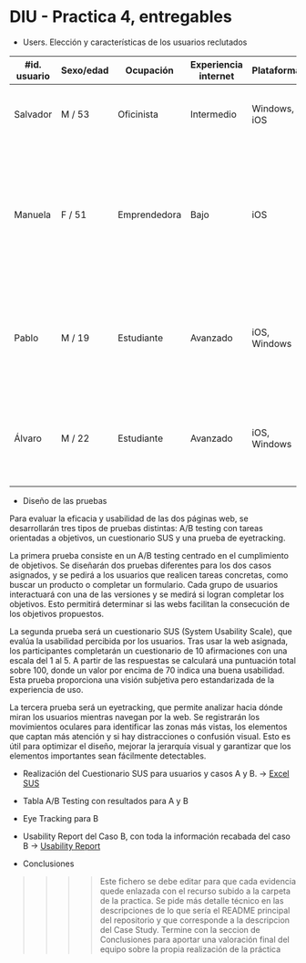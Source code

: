 # DIU - Practica 4, entregables

- Users. Elección y características de los usuarios reclutados

| #id. usuario | Sexo/edad | Ocupación   | Experiencia internet   | Plataforma     | Perfil cubierto                                                                  | TEST | SUS score |
|--------------|-----------|-------------|------------------------|----------------|----------------------------------------------------------------------------------|------|-----------|
| Salvador     | M / 53    | Oficinista  | Intermedio             | Windows, iOS   | Oficinista con cierta experiencia con la tecnología.                             | A    | 75.0        |
| Manuela      | F / 51    | Emprendedora| Bajo                   | iOS            | Emprendedora, dueña de una guardería desde hace más de 25 años. Es un poco negada con la tecnología, nunca le ha gustado mucho. | B    | 60.0      |
| Pablo        | M / 19    | Estudiante  | Avanzado               | iOS, Windows   | Estudiante de psicología al que le gusta mucho el uso de la tecnología para todas sus actividades diarias | B    | 75.0      |
| Álvaro       | M / 22    | Estudiante  | Avanzado               | iOS, Windows   | Estudiante de historia con poco intereses por la tecnología, más alla de un uso diario de su teléfono | A    |

- Diseño de las pruebas

Para evaluar la eficacia y usabilidad de las dos páginas web, se desarrollarán tres tipos de pruebas distintas: A/B testing con tareas orientadas a objetivos, un cuestionario SUS y una prueba de eyetracking.

La primera prueba consiste en un A/B testing centrado en el cumplimiento de objetivos. Se diseñarán dos pruebas diferentes para los dos casos asignados, y se pedirá a los usuarios que realicen tareas concretas, como buscar un producto o completar un formulario. Cada grupo de usuarios interactuará con una de las versiones y se medirá si logran completar los objetivos. Esto permitirá determinar si las webs facilitan la consecución de los objetivos propuestos.

La segunda prueba será un cuestionario SUS (System Usability Scale), que evalúa la usabilidad percibida por los usuarios. Tras usar la web asignada, los participantes completarán un cuestionario de 10 afirmaciones con una escala del 1 al 5. A partir de las respuestas se calculará una puntuación total sobre 100, donde un valor por encima de 70 indica una buena usabilidad. Esta prueba proporciona una visión subjetiva pero estandarizada de la experiencia de uso.

La tercera prueba será un eyetracking, que permite analizar hacia dónde miran los usuarios mientras navegan por la web. Se registrarán los movimientos oculares para identificar las zonas más vistas, los elementos que captan más atención y si hay distracciones o confusión visual. Esto es útil para optimizar el diseño, mejorar la jerarquía visual y garantizar que los elementos importantes sean fácilmente detectables.

- Realización del Cuestionario SUS para usuarios y casos A y B. -> [Excel SUS](CuestionarioSUS.xlsx)
- Tabla A/B Testing con resultados para A y B
- Eye Tracking para B
- Usability Report del Caso B, con toda la información recabada del caso B -> [Usability Report](P4_UsabReport_Mamallema_doneby_DIU3_ExtremosYDuros.md)

- Conclusiones

>>>> Este fichero se debe editar para que cada evidencia quede enlazada con el recurso subido a la carpeta de la practica. Se pide más detalle técnico en las descripciones de lo que sería el README principal del repositorio y que corresponde a la descripcion del Case Study.
>>>> Termine con la seccion de Conclusiones para aportar una valoración final del equipo sobre la propia realización de la práctica
